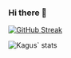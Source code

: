 ### Hi there 👋

[![GitHub Streak](https://streak-stats.demolab.com?user=kagus-code)](https://git.io/streak-stats)

![Kagus` stats](https://github-readme-stats.vercel.app/api?username=kagus-code&show_icons=true&theme=dark)

